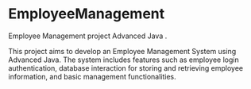 # EmployeeManagement
Employee Management  project Advanced Java .

This project aims to develop an Employee Management System using Advanced Java. The system includes features such as employee login authentication, database interaction for storing and retrieving employee information, and basic management functionalities.
